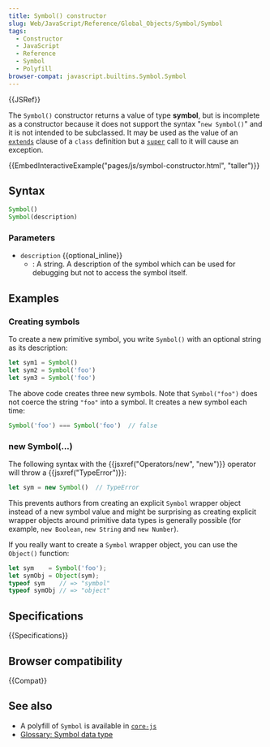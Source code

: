 ```yaml
---
title: Symbol() constructor
slug: Web/JavaScript/Reference/Global_Objects/Symbol/Symbol
tags:
  - Constructor
  - JavaScript
  - Reference
  - Symbol
  - Polyfill
browser-compat: javascript.builtins.Symbol.Symbol
---
```

{{JSRef}}

The `Symbol()` constructor returns a value of type **symbol**, but is incomplete
as a constructor because it does not support the syntax "`new Symbol()`" and it
is not intended to be subclassed. It may be used as the value of an
[`extends`](/en-US/docs/Web/JavaScript/Reference/Classes/extends) clause of a
`class` definition but a
[`super`](/en-US/docs/Web/JavaScript/Reference/Operators/super) call to it will
cause an exception.

{{EmbedInteractiveExample("pages/js/symbol-constructor.html", "taller")}}

## Syntax

```js
Symbol()
Symbol(description)
```

### Parameters

- `description` {{optional_inline}}
  - : A string. A description of the symbol which can be used for debugging but
    not to access the symbol itself.

## Examples

### Creating symbols

To create a new primitive symbol, you write `Symbol()` with an optional string
as its description:

```js
let sym1 = Symbol()
let sym2 = Symbol('foo')
let sym3 = Symbol('foo')
```

The above code creates three new symbols. Note that `Symbol("foo")` does not
coerce the string `"foo"` into a symbol. It creates a new symbol each time:

```js
Symbol('foo') === Symbol('foo')  // false
```

### new Symbol(...)

The following syntax with the {{jsxref("Operators/new", "new")}}
operator will throw a {{jsxref("TypeError")}}:

```js
let sym = new Symbol()  // TypeError
```

This prevents authors from creating an explicit `Symbol` wrapper object instead
of a new symbol value and might be surprising as creating explicit wrapper
objects around primitive data types is generally possible (for example,
`new Boolean`, `new String` and `new Number`).

If you really want to create a `Symbol` wrapper object, you can use the
`Object()` function:

```js
let sym    = Symbol('foo');
let symObj = Object(sym);
typeof sym    // => "symbol"
typeof symObj // => "object"
```

## Specifications

{{Specifications}}

## Browser compatibility

{{Compat}}

## See also

- A polyfill of `Symbol` is available in
  [`core-js`](https://github.com/zloirock/core-js#ecmascript-symbol)
- [Glossary: Symbol data type](/en-US/docs/Glossary/Symbol)
